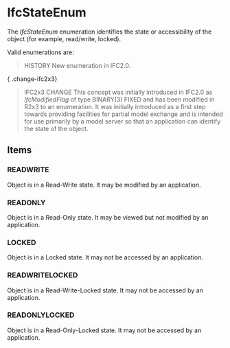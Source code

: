# IfcStateEnum

The _IfcStateEnum_ enumeration identifies the state or accessibility of the object (for example, read/write, locked).

Valid enumerations are:

> HISTORY New enumeration in IFC2.0.

{ .change-ifc2x3}
> IFC2x3 CHANGE This concept was initially introduced in IFC2.0 as _IfcModifiedFlag_ of type BINARY(3) FIXED and has been modified in R2x3 to an enumeration. It was initially introduced as a first step towards providing facilities for partial model exchange and is intended for use primarily by a model server so that an application can identify the state of the object.

## Items

### READWRITE
Object is in a Read-Write state. It may be modified by an application.

### READONLY
Object is in a Read-Only state. It may be viewed but not modified by an application.

### LOCKED
Object is in a Locked state. It may not be accessed by an application.

### READWRITELOCKED
Object is in a Read-Write-Locked state. It may not be accessed by an application.

### READONLYLOCKED
Object is in a Read-Only-Locked state. It may not be accessed by an application.
